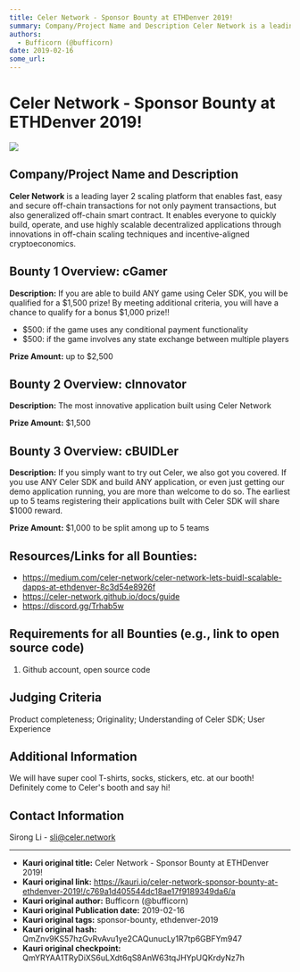 ```yaml
---
title: Celer Network - Sponsor Bounty at ETHDenver 2019!
summary: Company/Project Name and Description Celer Network is a leading layer 2 scaling platform that enables fast, easy and secure off-chain transactions for not only payment transactions, but also generalized off-chain smart contract. It enables everyone to quickly build, operate, and use highly scalable decentralized applications through innovations in off-chain scaling techniques and incentive-aligned cryptoeconomics. Bounty 1 Overview- cGamer Description- If you are able to build ANY game using Cel
authors:
  - Bufficorn (@bufficorn)
date: 2019-02-16
some_url: 
---
```


# Celer Network - Sponsor Bounty at ETHDenver 2019!

![](https://ipfs.infura.io/ipfs/QmaKtjS6a6MAfeRmjqmXo8dPjCCqCExbut3GCkrUTgUp8Z)


## Company/Project Name and Description

**Celer Network**  is a leading layer 2 scaling platform that enables fast, easy and secure off-chain transactions for not only payment transactions, but also generalized off-chain smart contract. It enables everyone to quickly build, operate, and use highly scalable decentralized applications through innovations in off-chain scaling techniques and incentive-aligned cryptoeconomics.

## Bounty 1 Overview: cGamer

**Description:** If you are able to build ANY game using Celer SDK, you will be qualified for a $1,500 prize! By meeting additional criteria, you will have a chance to qualify for a bonus $1,000 prize!!   

- $500: if the game uses any conditional payment functionality  
- $500: if the game involves any state exchange between multiple players 

**Prize Amount:** up to $2,500

## Bounty 2 Overview: cInnovator
**Description:** The most innovative application built using Celer Network

**Prize Amount:** $1,500

## Bounty 3 Overview: cBUIDLer
**Description:** If you simply want to try out Celer, we also got you covered. If you use ANY Celer SDK and build ANY application, or even just getting our demo application running, you are more than welcome to do so. The earliest up to 5 teams registering their applications built with Celer SDK will share $1000 reward.

**Prize Amount:** $1,000 to be split among up to 5 teams

## Resources/Links for all Bounties:
- https://medium.com/celer-network/celer-network-lets-buidl-scalable-dapps-at-ethdenver-8c3d54e8926f
- https://celer-network.github.io/docs/guide
- https://discord.gg/Trhab5w

## Requirements for all Bounties (e.g., link to open source code)

1. Github account, open source code

## Judging Criteria

Product completeness; Originality; Understanding of Celer SDK; User Experience

## Additional Information
We will have super cool T-shirts, socks, stickers, etc. at our booth! Definitely come to Celer's booth and say hi!

## Contact Information

Sirong Li - sli@celer.network






---

- **Kauri original title:** Celer Network - Sponsor Bounty at ETHDenver 2019!
- **Kauri original link:** https://kauri.io/celer-network-sponsor-bounty-at-ethdenver-2019!/c769a1d405544dc18ae17f9189349da6/a
- **Kauri original author:** Bufficorn (@bufficorn)
- **Kauri original Publication date:** 2019-02-16
- **Kauri original tags:** sponsor-bounty, ethdenver-2019
- **Kauri original hash:** QmZnv9KS57hzGvRvAvu1ye2CAQunucLy1R7tp6GBFYm947
- **Kauri original checkpoint:** QmYRYAA1TRyDiXS6uLXdt6qS8AnW63tqJHYpUQKrdyNz7h



